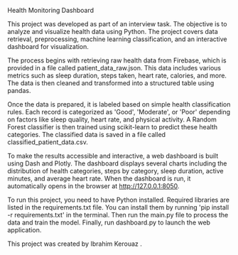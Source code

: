
Health Monitoring Dashboard

This project was developed as part of an interview task. The objective is to analyze and visualize health data using Python. The project covers data retrieval, preprocessing, machine learning classification, and an interactive dashboard for visualization.

The process begins with retrieving raw health data from Firebase, which is provided in a file called patient_data_raw.json. This data includes various metrics such as sleep duration, steps taken, heart rate, calories, and more. The data is then cleaned and transformed into a structured table using pandas.

Once the data is prepared, it is labeled based on simple health classification rules. Each record is categorized as 'Good', 'Moderate', or 'Poor' depending on factors like sleep quality, heart rate, and physical activity. A Random Forest classifier is then trained using scikit-learn to predict these health categories. The classified data is saved in a file called classified_patient_data.csv.

To make the results accessible and interactive, a web dashboard is built using Dash and Plotly. The dashboard displays several charts including the distribution of health categories, steps by category, sleep duration, active minutes, and average heart rate. When the dashboard is run, it automatically opens in the browser at http://127.0.0.1:8050.

To run this project, you need to have Python installed. Required libraries are listed in the requirements.txt file. You can install them by running 'pip install -r requirements.txt' in the terminal. Then run the main.py file to process the data and train the model. Finally, run dashboard.py to launch the web application.

This project was created by Ibrahim Kerouaz .